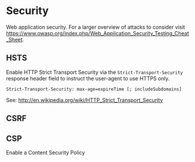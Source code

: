 
# Security

  Web application security. For a larger overview of attacks to
  consider visit https://www.owasp.org/index.php/Web_Application_Security_Testing_Cheat_Sheet.

## HSTS

  Enable HTTP Strict Transport Security via the
  `Strict-Transport-Security` response header field
  to instruct the user-agent to use HTTPS only.

    Strict-Transport-Security: max-age=expireTime [; includeSubdomains]

  See: http://en.wikipedia.org/wiki/HTTP_Strict_Transport_Security

## CSRF

## CSP

  Enable a Content Security Policy